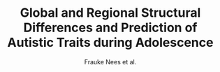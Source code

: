 ---
cat: gaia
subcat: platform
bestof: false
author: Frauke Nees et al.
title: Global and Regional Structural Differences and Prediction of Autistic Traits during Adolescence
journal: Brain Sciences
year: 2022
type: article
url: https -//www.mdpi.com/2076-3425/12/9/1187
doi: 10.3390/brainsci12091187
---